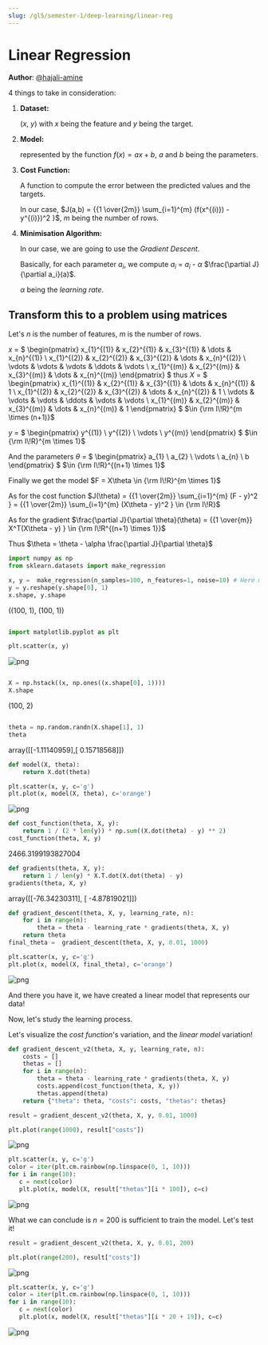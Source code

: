 ```yaml
---
slug: /gl5/semester-1/deep-learning/linear-reg
---
```


# Linear Regression

__Author__: [@hajali-amine](https://github.com/hajali-amine)

4 things to take in consideration:

1. __Dataset:__

   ($x$, $y$) with $x$ being the feature and $y$ being the target.

2. __Model:__

   represented by the function $f(x) = ax + b$, $a$ and $b$ being the parameters.

3. __Cost Function:__

   A function to compute the error between the predicted values and the targets.

   In our case, $J(a,b) = {{1 \over{2m}} \sum_{i=1}^{m} (f(x^{(i)}) - y^{(i)})^2 }$, $m$ being the number of rows.

4. __Minimisation Algorithm:__

   In our case, we are going to use the _Gradient Descent_.

   Basically, for each parameter $a_{i}$, we compute $a_{i}$ = $a_{i}$ - $\alpha$ $\frac{\partial J}{\partial a_i}(a)$.

   $\alpha$ being the _learning rate_.

## Transform this to a problem using matrices

Let's $n$ is the number of features, $m$ is the number of rows.

$x$ = $
\begin{pmatrix}
    x_{1}^{(1)} & x_{2}^{(1)} & x_{3}^{(1)} & \dots  & x_{n}^{(1)} \\
    x_{1}^{(2)} & x_{2}^{(2)} & x_{3}^{(2)} & \dots  & x_{n}^{(2)} \\
    \vdots & \vdots & \vdots & \ddots & \vdots \\
    x_{1}^{(m)} & x_{2}^{(m)} & x_{3}^{(m)} & \dots  & x_{n}^{(m)}
\end{pmatrix}
$ thus $X$ = $
\begin{pmatrix}
    x_{1}^{(1)} & x_{2}^{(1)} & x_{3}^{(1)} & \dots  & x_{n}^{(1)} & 1 \\
    x_{1}^{(2)} & x_{2}^{(2)} & x_{3}^{(2)} & \dots  & x_{n}^{(2)} & 1 \\
    \vdots & \vdots & \vdots & \ddots & \vdots & \vdots \\
    x_{1}^{(m)} & x_{2}^{(m)} & x_{3}^{(m)} & \dots  & x_{n}^{(m)}  & 1
\end{pmatrix}
$ $\in {\rm I\!R}^{m \times (n+1)}$

$y$ = $
\begin{pmatrix}
    y^{(1)} \\
    y^{(2)} \\
    \vdots \\
    y^{(m)}
\end{pmatrix}
$ $\in {\rm I\!R}^{m \times 1}$

And the parameters $\theta$ = $
\begin{pmatrix}
    a_{1} \\
    a_{2} \\
    \vdots \\
    a_{n} \\
    b
\end{pmatrix}
$ $\in {\rm I\!R}^{(n+1) \times 1}$

Finally we get the model $F = X\theta \in {\rm I\!R}^{m \times 1}$

As for the cost function $J(\theta) = {{1 \over{2m}} \sum_{i=1}^{m} (F - y)^2 } = {{1 \over{2m}} \sum_{i=1}^{m} (X\theta - y)^2 } \in {\rm I\!R}$

As for the gradient $\frac{\partial J}{\partial \theta}(\theta) = {{1 \over{m}} X^T(X\theta - y) } \in {\rm I\!R^{(n+1) \times 1}}$

Thus $\theta = \theta - \alpha \frac{\partial J}{\partial \theta}$

```python
import numpy as np
from sklearn.datasets import make_regression

x, y =  make_regression(n_samples=100, n_features=1, noise=10) # Here m=100 and n=1
y = y.reshape(y.shape[0], 1)
x.shape, y.shape

```

((100, 1), (100, 1))

```python

import matplotlib.pyplot as plt

plt.scatter(x, y)

```

![png](assets/output_3_1.png)

```python

X = np.hstack((x, np.ones((x.shape[0], 1))))
X.shape

```

(100, 2)

```python

theta = np.random.randn(X.shape[1], 1)
theta
```

array([[-1.11140959],[ 0.15718568]])

```python
def model(X, theta):
    return X.dot(theta)

plt.scatter(x, y, c='g')
plt.plot(x, model(X, theta), c='orange')
```

![png](assets/output_6_1.png)

```python
def cost_function(theta, X, y):
    return 1 / (2 * len(y)) * np.sum((X.dot(theta) - y) ** 2)
cost_function(theta, X, y)
```

2466.3199193827004

```python
def gradients(theta, X, y):
    return 1 / len(y) * X.T.dot(X.dot(theta) - y)
gradients(theta, X, y)
```

array([[-76.34230311],            [ -4.87819021]])

```python
def gradient_descent(theta, X, y, learning_rate, n):
    for i in range(n):
        theta = theta - learning_rate * gradients(theta, X, y)
    return theta
final_theta =  gradient_descent(theta, X, y, 0.01, 1000)
```

```python
plt.scatter(x, y, c='g')
plt.plot(x, model(X, final_theta), c='orange')
```

![png](assets/output_10_1.png)

And there you have it, we have created a linear model that represents our data!

Now, let's study the learning process.

Let's visualize the _cost function_'s variation, and the _linear model_ variation!

```python
def gradient_descent_v2(theta, X, y, learning_rate, n):
    costs = []
    thetas = []
    for i in range(n):
        theta = theta - learning_rate * gradients(theta, X, y)
        costs.append(cost_function(theta, X, y))
        thetas.append(theta)
    return {"theta": theta, "costs": costs, "thetas": thetas}
```

```python
result = gradient_descent_v2(theta, X, y, 0.01, 1000)
```

```python
plt.plot(range(1000), result["costs"])
```

![png](assets/output_14_1.png)

```python
plt.scatter(x, y, c='g')
color = iter(plt.cm.rainbow(np.linspace(0, 1, 10)))
for i in range(10):
   c = next(color)
   plt.plot(x, model(X, result["thetas"][i * 100]), c=c)
```

![png](assets/output_15_0.png)

What we can conclude is $n = 200$ is sufficient to train the model. Let's test it!

```python
result = gradient_descent_v2(theta, X, y, 0.01, 200)
```

```python
plt.plot(range(200), result["costs"])
```

![png](assets/output_18_1.png)

```python
plt.scatter(x, y, c='g')
color = iter(plt.cm.rainbow(np.linspace(0, 1, 10)))
for i in range(10):
   c = next(color)
   plt.plot(x, model(X, result["thetas"][i * 20 + 19]), c=c)
```

![png](assets/output_19_0.png)
